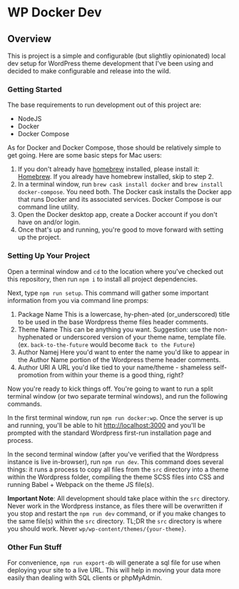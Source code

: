 # WP Docker Dev

## Overview

This is project is a simple and configurable (but slightliy opinionated) local
dev setup for WordPress theme development that I've been using and decided to
make configurable and release into the wild.

### Getting Started

The base requirements to run development out of this project are:

- NodeJS
- Docker
- Docker Compose

As for Docker and Docker Compose, those should be relatively simple to get going.
Here are some basic steps for  Mac users:

1. If you don't already have [homebrew](https://brew.sh/) installed, please
install it: [Homebrew](https://brew.sh/). If you already have homebrew installed,
skip to step 2.
2. In a terminal window, run `brew cask install docker` and
`brew install docker-compose`. You need both. The Docker cask installs the Docker
app that runs Docker and its associated services. Docker Compose is our command
line utility.
3. Open the Docker desktop app, create a Docker account if you don't have on
and/or login.
4. Once that's up and running, you're good to move forward with setting up the project.

### Setting Up Your Project

Open a terminal window and `cd` to the location where you've checked out this
repository, then run `npm i` to install all project dependencies.

Next, type `npm run setup`. This command will gather some important information
from you via command line promps:

1. Package Name
This is a lowercase, hy-phen-ated (or_underscored) title to be used
in the base Wordpress theme files header comments.
2. Theme Name
This can be anything you want. Suggestion: use the non-hyphenated
or underscored version of your theme name, template file.
(ex. `back-to-the-future` would become `Back to the Future`)
3. Author Namej
Here you'd want to enter the name you'd like to appear in the
Author Name portion of the Wordpress theme header comments.
4. Author URI
A URL you'd like tied to your name/theme - shameless self-promotion
from within your theme is a good thing, right?

Now you're ready to kick things off. You're going to want to run a split terminal window (or two separate terminal windows), and run the following commands.

In the first terminal window, run `npm run docker:wp`. Once the server is up and running, you'll be able to hit [http://localhost:3000](http://localhost:3000) and you'll be prompted with the standard Wordpress first-run installation page and process.

In the second terminal window (after you've verified that the Wordpress instance is live in-browser), run `npm run dev`. This command does several things: it runs a process to copy all files from the `src` directory into a theme within the Wordpress folder, compiling the theme SCSS files into CSS and running Babel + Webpack on the theme JS file(s).

**Important Note**: All development should take place within the `src` directory. Never work in the Wordpress instance, as files there will be overwritten if you stop and restart the `npm run dev` command, or if you make changes to the same file(s) within the `src` directory. TL;DR the `src` directory is where you should work. Never `wp/wp-content/themes/{your-theme}`.

### Other Fun Stuff

For convenience, `npm run export-db` will generate a sql file for use when deploying your site to a live URL. This will help in moving your data more easily than dealing with SQL clients or phpMyAdmin.